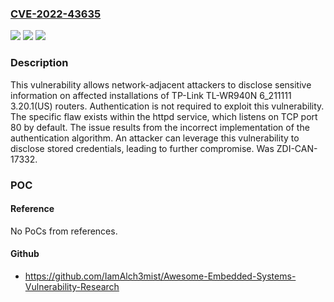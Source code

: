 ### [CVE-2022-43635](https://cve.mitre.org/cgi-bin/cvename.cgi?name=CVE-2022-43635)
![](https://img.shields.io/static/v1?label=Product&message=TL-WR940N&color=blue)
![](https://img.shields.io/static/v1?label=Version&message=n%2Fa&color=blue)
![](https://img.shields.io/static/v1?label=Vulnerability&message=CWE-303%3A%20Incorrect%20Implementation%20of%20Authentication%20Algorithm&color=brighgreen)

### Description

This vulnerability allows network-adjacent attackers to disclose sensitive information on affected installations of TP-Link TL-WR940N 6_211111 3.20.1(US) routers. Authentication is not required to exploit this vulnerability. The specific flaw exists within the httpd service, which listens on TCP port 80 by default. The issue results from the incorrect implementation of the authentication algorithm. An attacker can leverage this vulnerability to disclose stored credentials, leading to further compromise. Was ZDI-CAN-17332.

### POC

#### Reference
No PoCs from references.

#### Github
- https://github.com/IamAlch3mist/Awesome-Embedded-Systems-Vulnerability-Research

